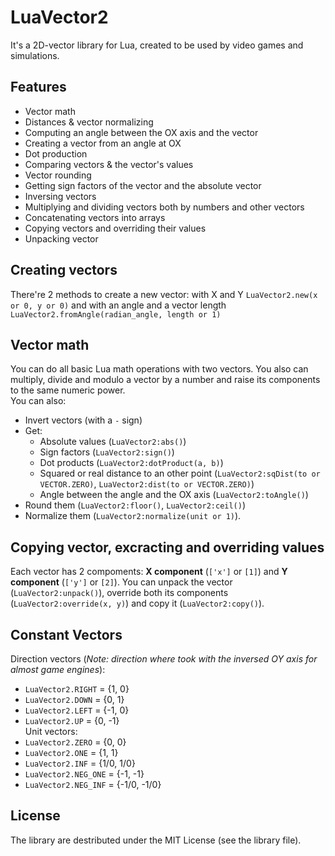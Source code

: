 # LuaVector2
It's a 2D-vector library for Lua, created to be used by video games and simulations.  
## Features
* Vector math
* Distances & vector normalizing
* Computing an angle between the OX axis and the vector
* Creating a vector from an angle at OX
* Dot production
* Comparing vectors & the vector's values
* Vector rounding
* Getting sign factors of the vector and the absolute vector
* Inversing vectors
* Multiplying and dividing vectors both by numbers and other vectors
* Concatenating vectors into arrays
* Copying vectors and overriding their values
* Unpacking vector
  
## Creating vectors  
There're 2 methods to create a new vector: with X and Y `LuaVector2.new(x or 0, y or 0)` and with an angle and a vector length `LuaVector2.fromAngle(radian_angle, length or 1)`
  
## Vector math
You can do all basic Lua math operations with two vectors. You also can multiply, divide and modulo a vector by a number and raise its components to the same numeric power.  
You can also: 
* Invert vectors (with a `-` sign)
* Get:
    * Absolute values (`LuaVector2:abs()`)
    * Sign factors (`LuaVector2:sign()`)
    * Dot products (`LuaVector2:dotProduct(a, b)`)
    * Squared or real distance to an other point (`LuaVector2:sqDist(to or VECTOR.ZERO)`, `LuaVector2:dist(to or VECTOR.ZERO)`)
    * Angle between the angle and the OX axis (`LuaVector2:toAngle()`)
* Round them (`LuaVector2:floor()`,  `LuaVector2:ceil()`)
* Normalize them (`LuaVector2:normalize(unit or 1)`).

## Copying vector, excracting and overriding values
Each vector has 2 compoments: **X component** (`['x']` or `[1]`) and **Y component** (`['y']` or `[2]`).
You can unpack the vector (`LuaVector2:unpack()`), override both its components (`LuaVector2:override(x, y)`) and copy it (`LuaVector2:copy()`).

## Constant Vectors
Direction vectors (*Note: direction where took with the inversed OY axis for almost game engines*):
* `LuaVector2.RIGHT` = {1, 0}
* `LuaVector2.DOWN` = {0, 1}
* `LuaVector2.LEFT` = {-1, 0}
* `LuaVector2.UP` = {0, -1}  
Unit vectors:
* `LuaVector2.ZERO` = {0, 0}
* `LuaVector2.ONE` = {1, 1}
* `LuaVector2.INF` = {1/0, 1/0}
* `LuaVector2.NEG_ONE` = {-1, -1}
* `LuaVector2.NEG_INF` = {-1/0, -1/0}

## License
The library are destributed under the MIT License (see the library file).
